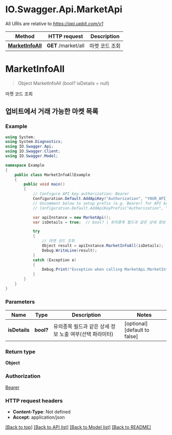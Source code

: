 # IO.Swagger.Api.MarketApi

All URIs are relative to *https://api.upbit.com/v1*

Method | HTTP request | Description
------------- | ------------- | -------------
[**MarketInfoAll**](MarketApi.md#marketinfoall) | **GET** /market/all | 마켓 코드 조회


<a name="marketinfoall"></a>
# **MarketInfoAll**
> Object MarketInfoAll (bool? isDetails = null)

마켓 코드 조회

## 업비트에서 거래 가능한 마켓 목록 

### Example
```csharp
using System;
using System.Diagnostics;
using IO.Swagger.Api;
using IO.Swagger.Client;
using IO.Swagger.Model;

namespace Example
{
    public class MarketInfoAllExample
    {
        public void main()
        {
            // Configure API key authorization: Bearer
            Configuration.Default.AddApiKey("Authorization", "YOUR_API_KEY");
            // Uncomment below to setup prefix (e.g. Bearer) for API key, if needed
            // Configuration.Default.AddApiKeyPrefix("Authorization", "Bearer");

            var apiInstance = new MarketApi();
            var isDetails = true;  // bool? | 유의종목 필드과 같은 상세 정보 노출 여부(선택 파라미터)  (optional)  (default to false)

            try
            {
                // 마켓 코드 조회
                Object result = apiInstance.MarketInfoAll(isDetails);
                Debug.WriteLine(result);
            }
            catch (Exception e)
            {
                Debug.Print("Exception when calling MarketApi.MarketInfoAll: " + e.Message );
            }
        }
    }
}
```

### Parameters

Name | Type | Description  | Notes
------------- | ------------- | ------------- | -------------
 **isDetails** | **bool?**| 유의종목 필드과 같은 상세 정보 노출 여부(선택 파라미터)  | [optional] [default to false]

### Return type

**Object**

### Authorization

[Bearer](../README.md#Bearer)

### HTTP request headers

 - **Content-Type**: Not defined
 - **Accept**: application/json

[[Back to top]](#) [[Back to API list]](../README.md#documentation-for-api-endpoints) [[Back to Model list]](../README.md#documentation-for-models) [[Back to README]](../README.md)

